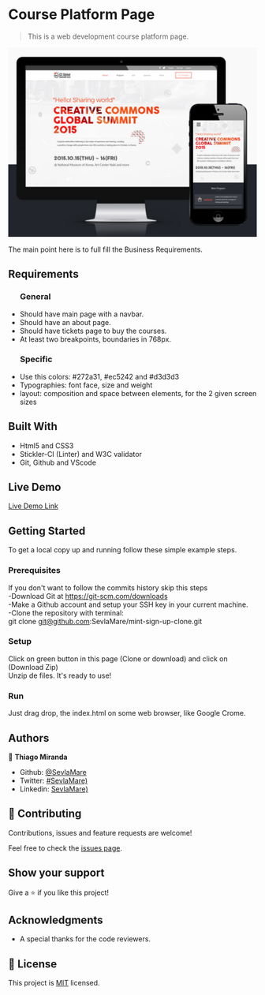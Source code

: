 # Course Platform Page

> This is a web development course platform page.

![screenshot](./images/screenshot.png)

The main point here is to full fill the Business Requirements.

## Requirements

<ul>
  <h3>General</h3>
  <li>Should have main page with a navbar.</li>
  <li>Should have an about page.</li>
  <li>Should have tickets page to buy the courses.</li>
  <li>At least two breakpoints, boundaries in 768px.</li>
</ul>

<ul>
  <h3>Specific</h3>
  <li>Use this colors: #272a31, #ec5242 and #d3d3d3</li>
  <li>Typographies: font face, size and weight</li>
  <li>layout: composition and space between elements, for the 2 given screen sizes</li>
</ul>

## Built With

- Html5 and CSS3 <br>
- Stickler-CI (Linter) and W3C validator <br>
- Git, Github and VScode <br>

## Live Demo

[Live Demo Link](https://sevlamare.github.io/newsweek-clone/)

## Getting Started

To get a local copy up and running follow these simple example steps.

### Prerequisites

If you don't want to follow the commits history skip this steps<br>
-Download Git at https://git-scm.com/downloads<br>
-Make a Github account and setup your SSH key in your current machine.<br>
-Clone the repository with terminal:<br>
git clone git@github.com:SevlaMare/mint-sign-up-clone.git

### Setup

Click on green button in this page (Clone or download) and click on (Download Zip)<br>
Unzip de files. It's ready to use!

### Run

Just drag drop, the index.html on some web browser, like Google Crome.

## Authors

👤 **Thiago Miranda**

- Github: [@SevlaMare](https://github.com/SevlaMare)
- Twitter: [#SevlaMare)](https://twitter.com/SevlaMare)
- Linkedin: [SevlaMare)](https://www.linkedin.com/in/sevlamare)

## 🤝 Contributing

Contributions, issues and feature requests are welcome!

Feel free to check the [issues page](issues/).

## Show your support

Give a ⭐️ if you like this project!

## Acknowledgments

- A special thanks for the code reviewers.

## 📝 License

This project is [MIT](lic.url) licensed.
